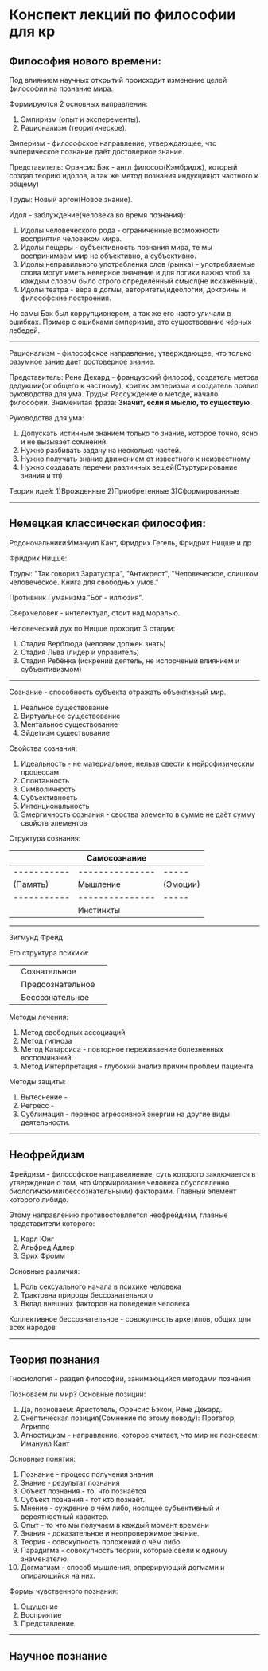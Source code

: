 # Конспект лекций по философии для кр


## Философия нового времени:
Под влиянием научных открытий происходит изменение целей философии на познание мира.


  Формируются 2 основных направления: 
  1) Эмпиризм (опыт и эксперементы). 
  2) Рационализм (теоритическое).   
  
  Эмперизм - философское направление, утверждающее, что эмперическое познание даёт достоверное знание.
  
  Представитель: Фрэнсис Бэк - англ философ(Кэмбридж), который создал теорию идолов, а так же метод познания индукция(от частного к общему)
  
  Труды: Новый аргон(Новое знание).

Идол - заблуждение(человека во время познания):

  1) Идолы человеческого рода - ограниченные возможности восприятия человеком мира.
  2) Идолы пещеры - субъективность познания мира, те мы воспринимаем мир не объективно, а субъективно.
  3) Идолы неправильного употребления слов (рынка) - употребляемые слова могут иметь неверное значение и для логики важно чтоб за каждым словом было строго определённый смысл(не искажённый).
  4) Идолы театра - вера в догмы, авторитеты,идеологии, доктрины и философские построения.
  
  Но самы Бэк был коррупционером, а так же его часто уличали в ошибках. Пример с ошибками эмперизма, это существование чёрных лебедей.
  ***
  Рационализм - философское направление, утверждающее, что только разумное зание дает достоверное знание.
  
  Представитель: Рене Декард - французский философ, создатель метода дедукции(от общего к частному), критик эмперизма и создатель правил руководства для ума.
  Труды: Рассуждение о методе, начало философии. Знаменитая фраза: **Значит, если я мыслю, то существую.**


Руководства для ума:
1) Допускать истинным знанием только то знание, которое точно, ясно и не вызывает сомнений.
2) Нужно разбивать задачу на несколько частей.
3) Нужно получать знание движением от известного к неизвестному
4) Нужно создавать перечни различных вещей(Стуртурирование знания и тп)

Теория идей: 
1)Врожденные
2)Приобретенные
3)Сформированные


***


## Немецкая классическая философия:

Родоночальники:Имануил Кант, Фридрих Гегель, Фридрих Ницше и др

Фридрих Ницше: 


Труды: "Так говорил Заратустра", "Антихрест", "Человеческое, слишком человеческое. Книга для свободных умов."

Противник Гуманизма."Бог - иллюзия".

Сверхчеловек - интелектуал, стоит над моралью.

Человеческий дух по Ницше проходит 3 стадии:
1) Стадия Верблюда (человек должен знать)
2) Стадия Льва (лидер и управитель)
3) Стадия Ребёнка (искрений деятель, не испорченый влиянием и субъективизмом)

*** 

Сознание - способность субъекта отражать объективный мир.

1) Реальное существование
2) Виртуальное существование
3) Ментальное существование
4) Эйдетизм существование

Свойства сознания: 
1) Идеальность - не материальное, нельзя свести к нейрофизическим процессам
2) Спонтанность 
3) Символичность
4) Субъективность
5) Интенциональность
6) Эмергичность сознания - своства элементо в сумме не даёт сумму свойств элементов

Структура сознания: 

|            |Самосознание   |        |
| -----------|---------------|  ----- |
| -----------|---------------|  ----- |
| (Память)   |   Мышление    |(Эмоции)|
| -----------|---------------|  ----- |
|            | Инстинкты     |        |


***

Зигмунд Фрейд

Его структура психики:

|            |                 |        |
| -----------|---------------  |  ----- |
|            | Сознательное    |        |
|            |Предсознательное |        |
|            |Бессознательное  |        |

Методы лечения: 

1) Метод свободных ассоциаций
2) Метод гипноза 
3) Метод Катарсиса - повторное переживаение болезненных воспоминаний.
4) Метод Интерпретация - глубокий анализ причин проблем пациента

Методы защиты: 

1) Вытеснение - 
2) Регресс -
3) Сублимация - перенос агрессивной энергии на другие виды деятельности.

*** 

## Неофрейдизм

Фрейдизм - философское направелнение, суть которого заключается в утверждение о том, что Формирование человека обусловленно биологичскими(бессознательными) факторами.
Главный элемент которого либидо.

Этому направлению противостовляется неофрейдизм, главные представители которого: 
1) Карл Юнг
2) Альфред Адлер
3) Эрих Фромм

Основные различия: 
1) Роль сексуального начала в психике человека
2) Трактовна природы бессознательного
3) Вклад внешних факторов на поведение человека

Коллективное бессознательное - совокупность архетипов, общих для всех народов

***

## Теория познания

Гносиология - раздел философии, занимающийся методами познания

Позноваем ли мир? Основные позиции:
1) Да, позноваем: Аристотель, Фрэнсис Бэкон, Рене Декард.
2) Скептическая позиция(Сомнение по этому поводу): Протагор, Агриппо
3) Агностицизм - направление, которое считает, что мир не позноваем: Имануил Кант

Основные понятия:
1) Познание - процесс получения знания
2) Знание - результат познания
3) Объект познания - то, что познаётся
4) Субъект познания - тот кто познаёт.
5) Мнение - суждение о чём либо, носящее субъективный и вероятностный характер.
6) Опыт - то что мы получаем в каждый момент времени
7) Знания - доказательное и неопровержимое знание.
8) Теория - совокупность положений о чём либо
9) Парадигма - совокупность теорий, которые свели к одному знаменателю.
10) Догматизм - способ мышления, опрерирующий догмами и опирающийся на них.

Формы чувственного познания:
1) Ощущение
2) Восприятие
3) Представление

***

## Научное познание


